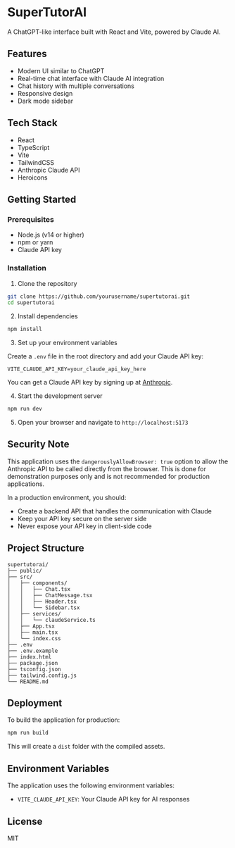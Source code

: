 # SuperTutorAI

A ChatGPT-like interface built with React and Vite, powered by Claude AI.

## Features

- Modern UI similar to ChatGPT
- Real-time chat interface with Claude AI integration
- Chat history with multiple conversations
- Responsive design
- Dark mode sidebar

## Tech Stack

- React
- TypeScript
- Vite
- TailwindCSS
- Anthropic Claude API
- Heroicons

## Getting Started

### Prerequisites

- Node.js (v14 or higher)
- npm or yarn
- Claude API key

### Installation

1. Clone the repository

```bash
git clone https://github.com/yourusername/supertutorai.git
cd supertutorai
```

2. Install dependencies

```bash
npm install
```

3. Set up your environment variables

Create a `.env` file in the root directory and add your Claude API key:

```
VITE_CLAUDE_API_KEY=your_claude_api_key_here
```

You can get a Claude API key by signing up at [Anthropic](https://www.anthropic.com/).

4. Start the development server

```bash
npm run dev
```

5. Open your browser and navigate to `http://localhost:5173`

## Security Note

This application uses the `dangerouslyAllowBrowser: true` option to allow the Anthropic API to be called directly from the browser. This is done for demonstration purposes only and is not recommended for production applications.

In a production environment, you should:

- Create a backend API that handles the communication with Claude
- Keep your API key secure on the server side
- Never expose your API key in client-side code

## Project Structure

```
supertutorai/
├── public/
├── src/
│   ├── components/
│   │   ├── Chat.tsx
│   │   ├── ChatMessage.tsx
│   │   ├── Header.tsx
│   │   └── Sidebar.tsx
│   ├── services/
│   │   └── claudeService.ts
│   ├── App.tsx
│   ├── main.tsx
│   └── index.css
├── .env
├── .env.example
├── index.html
├── package.json
├── tsconfig.json
├── tailwind.config.js
└── README.md
```

## Deployment

To build the application for production:

```bash
npm run build
```

This will create a `dist` folder with the compiled assets.

## Environment Variables

The application uses the following environment variables:

- `VITE_CLAUDE_API_KEY`: Your Claude API key for AI responses

## License

MIT
